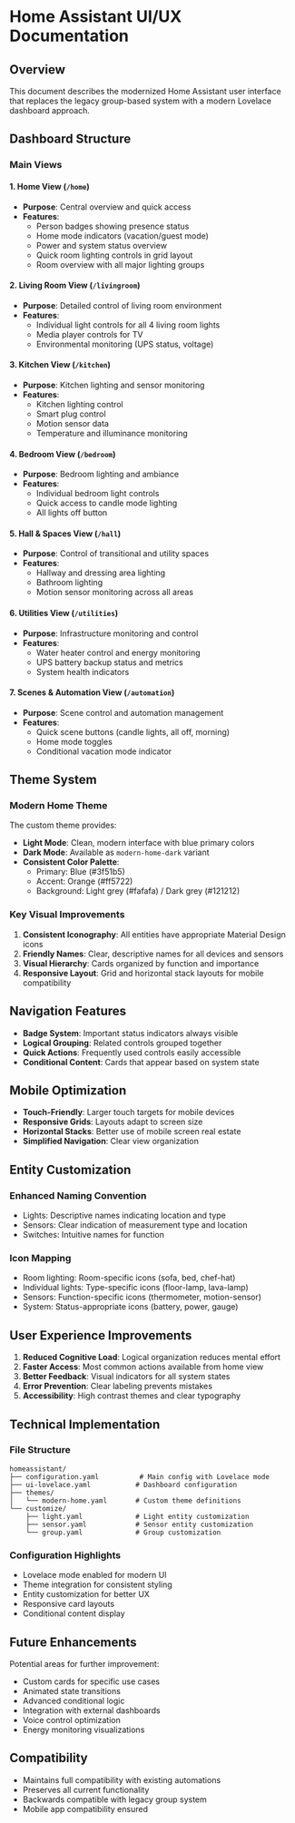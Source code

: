 # Home Assistant UI/UX Documentation

## Overview

This document describes the modernized Home Assistant user interface that replaces the legacy group-based system with a modern Lovelace dashboard approach.

## Dashboard Structure

### Main Views

#### 1. Home View (`/home`)
- **Purpose**: Central overview and quick access
- **Features**:
  - Person badges showing presence status
  - Home mode indicators (vacation/guest mode)
  - Power and system status overview
  - Quick room lighting controls in grid layout
  - Room overview with all major lighting groups

#### 2. Living Room View (`/livingroom`)
- **Purpose**: Detailed control of living room environment
- **Features**:
  - Individual light controls for all 4 living room lights
  - Media player controls for TV
  - Environmental monitoring (UPS status, voltage)

#### 3. Kitchen View (`/kitchen`)
- **Purpose**: Kitchen lighting and sensor monitoring
- **Features**:
  - Kitchen lighting control
  - Smart plug control
  - Motion sensor data
  - Temperature and illuminance monitoring

#### 4. Bedroom View (`/bedroom`)
- **Purpose**: Bedroom lighting and ambiance
- **Features**:
  - Individual bedroom light controls
  - Quick access to candle mode lighting
  - All lights off button

#### 5. Hall & Spaces View (`/hall`)
- **Purpose**: Control of transitional and utility spaces
- **Features**:
  - Hallway and dressing area lighting
  - Bathroom lighting
  - Motion sensor monitoring across all areas

#### 6. Utilities View (`/utilities`)
- **Purpose**: Infrastructure monitoring and control
- **Features**:
  - Water heater control and energy monitoring
  - UPS battery backup status and metrics
  - System health indicators

#### 7. Scenes & Automation View (`/automation`)
- **Purpose**: Scene control and automation management
- **Features**:
  - Quick scene buttons (candle lights, all off, morning)
  - Home mode toggles
  - Conditional vacation mode indicator

## Theme System

### Modern Home Theme

The custom theme provides:

- **Light Mode**: Clean, modern interface with blue primary colors
- **Dark Mode**: Available as `modern-home-dark` variant
- **Consistent Color Palette**:
  - Primary: Blue (#3f51b5)
  - Accent: Orange (#ff5722)
  - Background: Light grey (#fafafa) / Dark grey (#121212)

### Key Visual Improvements

1. **Consistent Iconography**: All entities have appropriate Material Design icons
2. **Friendly Names**: Clear, descriptive names for all devices and sensors
3. **Visual Hierarchy**: Cards organized by function and importance
4. **Responsive Layout**: Grid and horizontal stack layouts for mobile compatibility

## Navigation Features

- **Badge System**: Important status indicators always visible
- **Logical Grouping**: Related controls grouped together
- **Quick Actions**: Frequently used controls easily accessible
- **Conditional Content**: Cards that appear based on system state

## Mobile Optimization

- **Touch-Friendly**: Larger touch targets for mobile devices
- **Responsive Grids**: Layouts adapt to screen size
- **Horizontal Stacks**: Better use of mobile screen real estate
- **Simplified Navigation**: Clear view organization

## Entity Customization

### Enhanced Naming Convention
- Lights: Descriptive names indicating location and type
- Sensors: Clear indication of measurement type and location
- Switches: Intuitive names for function

### Icon Mapping
- Room lighting: Room-specific icons (sofa, bed, chef-hat)
- Individual lights: Type-specific icons (floor-lamp, lava-lamp)
- Sensors: Function-specific icons (thermometer, motion-sensor)
- System: Status-appropriate icons (battery, power, gauge)

## User Experience Improvements

1. **Reduced Cognitive Load**: Logical organization reduces mental effort
2. **Faster Access**: Most common actions available from home view
3. **Better Feedback**: Visual indicators for all system states
4. **Error Prevention**: Clear labeling prevents mistakes
5. **Accessibility**: High contrast themes and clear typography

## Technical Implementation

### File Structure
```
homeassistant/
├── configuration.yaml          # Main config with Lovelace mode
├── ui-lovelace.yaml           # Dashboard configuration
├── themes/
│   └── modern-home.yaml       # Custom theme definitions
└── customize/
    ├── light.yaml             # Light entity customization
    ├── sensor.yaml            # Sensor entity customization
    └── group.yaml             # Group customization
```

### Configuration Highlights
- Lovelace mode enabled for modern UI
- Theme integration for consistent styling
- Entity customization for better UX
- Responsive card layouts
- Conditional content display

## Future Enhancements

Potential areas for further improvement:
- Custom cards for specific use cases
- Animated state transitions
- Advanced conditional logic
- Integration with external dashboards
- Voice control optimization
- Energy monitoring visualizations

## Compatibility

- Maintains full compatibility with existing automations
- Preserves all current functionality
- Backwards compatible with legacy group system
- Mobile app compatibility ensured
